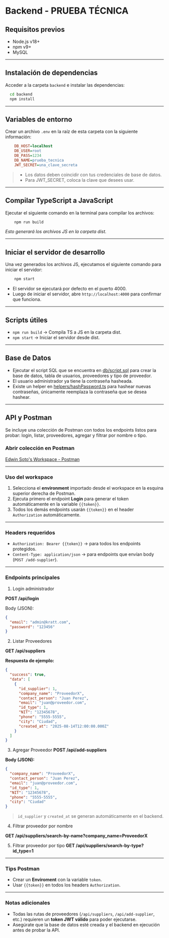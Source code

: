 # Backend - PRUEBA TÉCNICA

## Requisitos previos 
- Node.js v18+
- npm v9+
- MySQL

---

## Instalación de dependencias

Acceder a la carpeta `backend` e instalar las dependencias:

```bash
  cd backend
  npm install
```

---

## Variables de entorno

Crear un archivo `.env` en la raíz de esta carpeta con la siguiente información:

```ini
    DB_HOST=localhost  
    DB_USER=root
    DB_PASS=1234
    DB_NAME=prueba_tecnica
    JWT_SECRET=una_clave_secreta
```

> - Los datos deben coincidir con tus credenciales de base de datos.
> - Para JWT_SECRET, coloca la clave que desees usar.

---

## Compilar TypeScript a JavaScript

Ejecutar el siguiente comando en la terminal para compilar los archivos:

```bash
    npm run build
```

*Esto generará los archivos JS en la carpeta dist.*

---

## Iniciar el servidor de desarrollo

Una vez generados los archivos JS, ejecutamos el siguiente comando para iniciar el servidor:

```bash
    npm start
```

- El servidor se ejecutará por defecto en el puerto 4000.
- Luego de iniciar el servidor, abre `http://localhost:4000` para confirmar que funciona.

--- 

## Scripts útiles

- `npm run build` -> Compila TS a JS en la carpeta dist.
- `npm start` -> Iniciar el servidor desde dist.

---

## Base de Datos

- Ejecutar el script SQL que se encuentra en  [db/script.sql](db/script.sql) para crear la base de datos, tabla de usuarios, proveedores y tipo de proveedor.
- El usuario administrador ya tiene la contraseña hasheada.
- Existe un helper en [helpers/hashPassword.ts](helpers/hashPassword.ts) para hashear nuevas contraseñas, únicamente reemplaza la contraseña que se desea hashear.

---

## API y Postman

Se incluye una colección de Postman con todos los endpoints listos para probar: login, listar, proveedores, agregar y filtrar por nombre o tipo.

### Abrir colección en Postman
[Edwin Soto's Workspace - Postman](https://edwinsoto-392155.postman.co/workspace/Edwin-Soto's-Workspace~27674111-be1e-47ff-88a5-40eefe1baa3b/request/46486862-6d6f9a4d-2d34-43e9-92b5-63fda6dea40f?action=share&creator=46486862&ctx=documentation&active-environment=46486862-fb6825e7-3f64-44a5-8e2e-97f7b3006503)

---

### Uso del workspace

1. Selecciona el **environment** importado desde el workspace en la esquina superior derecha de Postman.  
2. Ejecuta primero el endpoint **Login** para generar el token automáticamente en la variable `{{token}}`.  
3. Todos los demás endpoints usarán `{{token}}` en el header `Authorization` automáticamente.  

---

### Headers requeridos

- `Authorization: Bearer {{token}}` → para todos los endpoints protegidos.  
- `Content-Type: application/json` → para endpoints que envían body (`POST /add-supplier`).  

---

### Endpoints principales

1. Login administrador

**POST /api/login**

Body (JSON):

```json
{
  "email": "admin@kratt.com",
  "password": "123456"
}
```

2. Listar Proveedores

**GET /api/suppliers**

**Respuesta de ejemplo:**

```json
{
  "success": true,
  "data": [
    {
      "id_supplier": 1,
      "company_name": "ProveedorX",
      "contact_person": "Juan Perez",
      "email": "juan@proveedor.com",
      "id_type": 1,
      "NIT": "12345678",
      "phone": "5555-5555",
      "city": "Ciudad",
      "created_at": "2025-08-14T12:00:00.000Z"
    }
  ]
}
```

3. Agregar Proveedor
**POST /api/add-suppliers**

**Body (JSON):**

```json
{
  "company_name": "ProveedorX",
  "contact_person": "Juan Perez",
  "email": "juan@proveedor.com",
  "id_type": 1,
  "NIT": "12345678",
  "phone": "5555-5555",
  "city": "Ciudad"
}
```
> `id_supplier` y `created_at` se generan automáticamente en el backend. 

4. Filtrar proveedor por nombre

**GET /api/suppliers/search-by-name?company_name=ProveedorX**

5. Filtrar proveedor por tipo
**GET /api/suppliers/search-by-type?id_type=1**

---

### Tips Postman

- Crear un **Enviroment** con la variable `token`.
- Usar `{{token}}` en todos los headers `Authorization`.

---

### Notas adicionales

- Todas las rutas de proveedores (```/api/suppliers```, ```/api/add-supplier```, etc.) requieren un **token JWT válido** para poder ejecutarse.
- Asegúrate que la base de datos esté creada y el backend en ejecución antes de probar la API.
